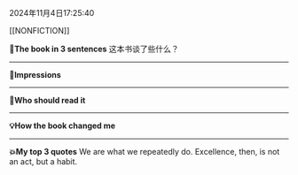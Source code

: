 2024年11月4日17:25:40

[[NONFICTION]]


**🎨The book in 3 sentences**
这本书谈了些什么？


---
**📝Impressions**



---
**🥚Who should read it**



---
**💡How the book changed me**



---
**💥My top 3 quotes**
We are what we repeatedly do. Excellence, then, is not an act, but a habit.



